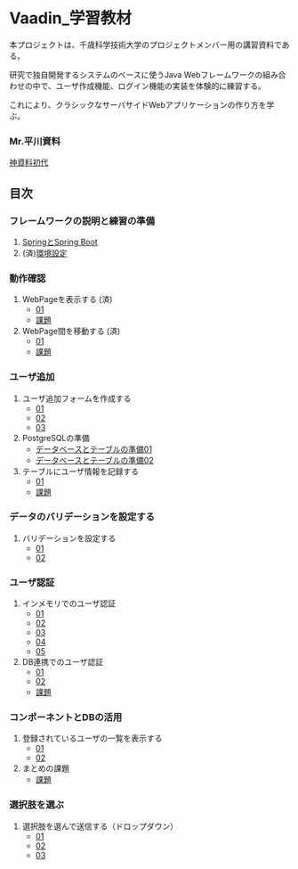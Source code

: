 # Vaadin_学習教材

本プロジェクトは、千歳科学技術大学のプロジェクトメンバー用の講習資料である。

研究で独自開発するシステムのベースに使うJava Webフレームワークの組み合わせの中で、ユーザ作成機能、ログイン機能の実装を体験的に練習する。

これにより、クラシックなサーバサイドWebアプリケーションの作り方を学ぶ。

### Mr.平川資料
  [神資料初代](./Vaadin資料.md)

## 目次

### フレームワークの説明と練習の準備

1. [SpringとSpring Boot](/説明と準備/Spring.md)
2. (済)[環境設定](/説明と準備/環境設定.md)

### 動作確認
1. WebPageを表示する (済)
   - [01](/動作確認/01.md)
   - [課題](/動作確認/課題01.md)
2. WebPage間を移動する (済)
   - [01](/動作確認/02.md)
   - [課題](/動作確認/課題02.md)

### ユーザ追加
1. ユーザ追加フォームを作成する
   - [01](/ユーザ追加/01.md)
   - [02](./ユーザ追加/02.md)
   - [03](./ユーザ追加/03.md)
2. PostgreSQLの準備
   - [データベースとテーブルの準備01](/ユーザ追加/データベース01.md)
   - [データベースとテーブルの準備02](/ユーザ追加/データベース02.md)
3. テーブルにユーザ情報を記録する
   - [01](/ユーザ追加/04.md)
   - [課題](./ユーザ追加/課題.md)

### データのバリデーションを設定する
1. バリデーションを設定する
   - [01](/ユーザー認証/データのバリデーションを設定する/01.md)
   - [02](/ユーザー認証/データのバリデーションを設定する/課題.md)

### ユーザ認証
1. インメモリでのユーザ認証
   - [01](./ユーザー認証/01.md)
   - [02](./ユーザー認証/02.md)
   - [03](./ユーザー認証/03.md)
   - [04](./ユーザー認証/04.md)
   - [05](./ユーザー認証/05.md)
2. DB連携でのユーザ認証
   - [01](./ユーザー認証/06.md)
   - [02](./ユーザー認証/07.md)
   - [課題](./ユーザー認証/課題.md)

### コンポーネントとDBの活用

1. 登録されているユーザの一覧を表示する
   - [01](/コンポDB/01.md)
   - [02](/コンポDB/02.md)
2. まとめの課題
   - [課題](/コンポDB/課題.md)

### 選択肢を選ぶ

1. 選択肢を選んで送信する（ドロップダウン）
   - [01](/選択肢/01.md)
   - [02](/選択肢/02.md)
   - [03](/選択肢/03.md)
